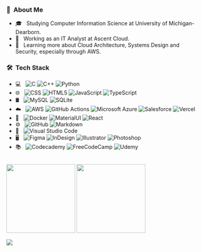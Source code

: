 <h3>👋 &nbsp;About Me </h3>

- 🎓 &nbsp; Studying Computer Information Science at University of Michigan-Dearborn.
- 💼 &nbsp; Working as an IT Analyst at Ascent Cloud.
- 🌱 &nbsp; Learning more about Cloud Architecture, Systems Design and Security, especially through AWS.

<h3> 🛠 &nbsp;Tech Stack</h3>

- 💻 &nbsp;
  ![C](https://img.shields.io/badge/C-00599C?style=for-the-badge&logo=c&logoColor=white)
  ![C++](https://img.shields.io/badge/C%2B%2B-00599C?style=for-the-badge&logo=c%2B%2B&logoColor=white)
  ![Python](https://img.shields.io/badge/Python-FFD43B?style=for-the-badge&logo=python&logoColor=blue)
- 🌐 &nbsp;
  ![CSS](https://img.shields.io/badge/CSS3-1572B6?style=for-the-badge&logo=css3&logoColor=white)
  ![HTML5](https://img.shields.io/badge/HTML5-E34F26?style=for-the-badge&logo=html5&logoColor=white)
  ![JavaScript](https://img.shields.io/badge/JavaScript-323330?style=for-the-badge&logo=javascript&logoColor=F7DF1E)
  ![TypeScript](https://img.shields.io/badge/TypeScript-007ACC?style=for-the-badge&logo=typescript&logoColor=white)
- 🛢 &nbsp;
  ![MySQL](https://img.shields.io/badge/MySQL-005C84?style=for-the-badge&logo=mysql&logoColor=white)
  ![SQLite](https://img.shields.io/badge/SQLite-07405E?style=for-the-badge&logo=sqlite&logoColor=white)
- ☁️ &nbsp;
  ![AWS](https://img.shields.io/badge/Amazon_AWS-FF9900?style=for-the-badge&logo=amazonaws&logoColor=white)
  ![GitHub Actions](https://img.shields.io/badge/GitHub_Actions-2088FF?style=for-the-badge&logo=github-actions&logoColor=white)
  ![Microsoft Azure](https://img.shields.io/badge/microsoft%20azure-0089D6?style=for-the-badge&logo=microsoft-azure&logoColor=white)
  ![Salesforce](https://img.shields.io/badge/Salesforce-00A1E0?style=for-the-badge&logo=Salesforce&logoColor=white)
  ![Vercel](https://img.shields.io/badge/Vercel-000000?style=for-the-badge&logo=vercel&logoColor=white)
- 🚀 &nbsp;
  ![Docker](https://img.shields.io/badge/Docker-2CA5E0?style=for-the-badge&logo=docker&logoColor=white)
  ![MaterialUI](https://img.shields.io/badge/Material%20UI-007FFF?style=for-the-badge&logo=mui&logoColor=white)
  ![React](https://img.shields.io/badge/React-20232A?style=for-the-badge&logo=react&logoColor=61DAFB)
- ⚙️ &nbsp;
  ![GitHub](https://img.shields.io/badge/GitHub-100000?style=for-the-badge&logo=github&logoColor=white)
  ![Markdown](https://img.shields.io/badge/Markdown-000000?style=for-the-badge&logo=markdown&logoColor=white)
- 🔧 &nbsp;
  ![Visual Studio Code](https://img.shields.io/badge/Visual_Studio_Code-0078D4?style=for-the-badge&logo=visual%20studio%20code&logoColor=white)
- 🖥 &nbsp;
  ![Figma](https://img.shields.io/badge/Figma-F24E1E?style=for-the-badge&logo=figma&logoColor=white)
  ![InDesign](https://img.shields.io/badge/Adobe%20InDesign-FF3366?style=for-the-badge&logo=Adobe%20InDesign&logoColor=white)
  ![Illustrator](https://img.shields.io/badge/Adobe%20Illustrator-FF9A00?style=for-the-badge&logo=adobe%20illustrator&logoColor=white)
  ![Photoshop](https://img.shields.io/badge/Adobe%20Photoshop-31A8FF?style=for-the-badge&logo=Adobe%20Photoshop&logoColor=black)
- 📚 &nbsp;
  ![Codecademy](https://img.shields.io/badge/Codecademy-FFF0E5?style=for-the-badge&logo=codecademy&logoColor=303347)
  ![FreeCodeCamp](https://img.shields.io/badge/freecodecamp-27273D?style=for-the-badge&logo=freecodecamp&logoColor=white)
  ![Udemy](https://img.shields.io/badge/Udemy-EC5252?style=for-the-badge&logo=Udemy&logoColor=white)
<br/>

<div>
  <img height="180em" src="https://github-readme-stats.vercel.app/api?username=gkosakow&theme=radical&show_icons=true" />
  <img height="180em" src="https://github-readme-stats.vercel.app/api/top-langs/?username=gkosakow&theme=radical&layout=compact" />
</div>

  ![](https://komarev.com/ghpvc/?username=gkosakow)
